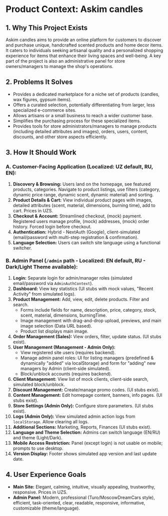 
# Product Context: Askim candles

## 1. Why This Project Exists

Askim candles aims to provide an online platform for customers to discover and purchase unique, handcrafted scented products and home decor items. It caters to individuals seeking artisanal quality and a personalized shopping experience for items that enhance their living spaces and well-being. A key part of the project is also an administrative panel for store owners/managers to manage the shop's operations.

## 2. Problems It Solves

*   Provides a dedicated marketplace for a niche set of products (candles, wax figures, gypsum items).
*   Offers a curated selection, potentially differentiating from larger, less specialized e-commerce sites.
*   Allows artisans or a small business to reach a wider customer base.
*   Simplifies the purchasing process for these specialized items.
*   Provides tools for store administrators/managers to manage products (including detailed attributes and images), orders, users, content, discounts, and other store aspects efficiently.

## 3. How It Should Work

### A. Customer-Facing Application (Localized: UZ default, RU, EN):

1.  **Discovery & Browsing:** Users land on the homepage, see featured products, categories. Navigate to product listings, use filters (category, dynamic price range, dynamic scent, dynamic material) and sorting.
2.  **Product Details & Cart:** View individual product pages with images, detailed attributes (scent, material, dimensions, burning time), add to cart. Prices in UZS.
3.  **Checkout & Account:** Streamlined checkout, (mock) payment. Registered users manage profile, (mock) addresses, (mock) order history. Forced login before checkout.
4.  **Authentication:** Hybrid - NextAuth (Google), client-simulated (email/password with multi-step registration & confirmation).
5.  **Language Selection:** Users can switch site language using a functional switcher.

### B. Admin Panel (`/admin` path - Localized: EN default, RU - Dark/Light Theme available):

1.  **Login:** Separate login for admin/manager roles (simulated email/password via `AdminAuthContext`).
2.  **Dashboard:** View key statistics (UI stubs with mock values, "Recent Activity" from simulated logs).
3.  **Product Management:** Add, view, edit, delete products. Filter and search.
    *   Forms include fields for name, description, price, category, stock, scent, material, dimensions, burningTime.
    *   Image management with drag-and-drop upload, previews, and main image selection (Data URL based).
    *   Product list displays main image.
4.  **Order Management (Sales):** View orders, filter, update status. (UI stubs exist).
5.  **User Management (Management - Admin Only):**
    *   View registered site users (requires backend).
    *   Manage admin panel roles: UI for listing managers (predefined & dynamically "added" via localStorage) and form for "adding" new managers by Admin (client-side simulated).
    *   Block/unblock accounts (requires backend).
6.  **Client Management:** View list of mock clients, client-side search, simulated block/unblock.
7.  **Discount Management:** Create/manage promo codes. (UI stubs exist).
8.  **Content Management:** Edit homepage content, banners, info pages. (UI stubs exist).
9.  **Store Settings (Admin Only):** Configure store parameters. (UI stubs exist).
10. **Logs (Admin Only):** View simulated admin action logs from `localStorage`. Allow clearing all logs.
11. **Additional Sections:** Marketing, Reports, Finances (UI stubs exist).
12. **Language and Theme Selection:** Admins can switch language (EN/RU) and theme (Light/Dark).
13. **Mobile Access Restriction:** Panel (except login) is not usable on mobile; prompts to use desktop.
14. **Version Display:** Footer shows simulated app version and last update date.

## 4. User Experience Goals

*   **Main Site:** Elegant, calming, intuitive, visually appealing, trustworthy, responsive. Prices in UZS.
*   **Admin Panel:** Modern, professional (Turo/MoscowDreamCars style), efficient, task-oriented, clear, readable, responsive, informative, customizable (theme/language).
